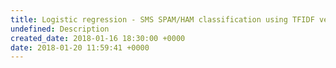 ```yaml
---
title: Logistic regression - SMS SPAM/HAM classification using TFIDF vectorizer
undefined: Description
created_date: 2018-01-16 18:30:00 +0000
date: 2018-01-20 11:59:41 +0000
---
```

